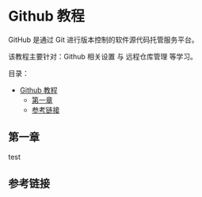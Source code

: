 # Github 教程

GitHub 是通过 Git 进行版本控制的软件源代码托管服务平台。

该教程主要针对：Github 相关设置 与 远程仓库管理 等学习。

目录：

- [Github 教程](#github-教程)
  - [第一章](#第一章)
  - [参考链接](#参考链接)

## 第一章

test

## 参考链接

